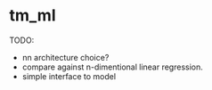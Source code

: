 # tm_ml

TODO:
- nn architecture choice?
- compare against n-dimentional linear regression.
- simple interface to model

